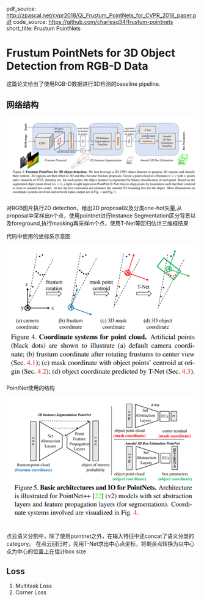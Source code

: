 pdf_source: http://zpascal.net/cvpr2018/Qi_Frustum_PointNets_for_CVPR_2018_paper.pdf
code_source: https://github.com/charlesq34/frustum-pointnets
short_title: Frustum PointNets
# Frustum PointNets for 3D Object Detection from RGB-D Data

这篇论文给出了使用RGB-D数据进行3D检测的baseline pipeline.

## 网络结构

![image](res/Frustum3DDetection.png)

对RGB图片执行2D detection，给出2D proposal以及分类one-hot矢量,从proposal中采样出n个点，使用pointnet进行Instance Segmentation区分背景以及foreground,执行masking再采样m个点，使用T-Net等回归估计三维框结果

代码中使用的坐标系示意图

![image](res/FrustumCoordinate.png)

PointNet使用的结构

![image](res/FrustumPointNets.png)

点云语义分割中，除了使用pointnet之外，在输入特征中还concat了语义分类的category。
在点云回归时，先用T-Net求出中心点坐标，将剩余点转换为以中心点为中心的位置上在估计box size

## Loss

1. Multitask Loss
2. Corner Loss